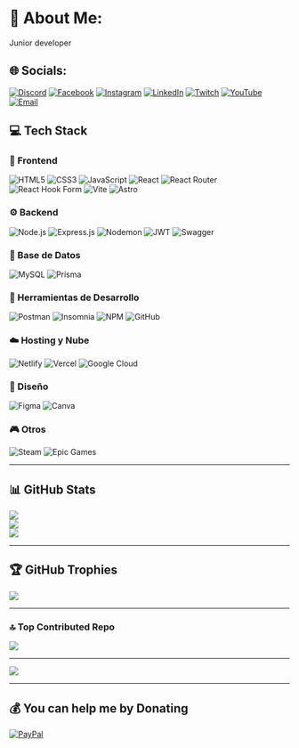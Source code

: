 # 💫 About Me:
Junior developer


## 🌐 Socials:
[![Discord](https://img.shields.io/badge/-Discord-%237289DA?style=for-the-badge&logo=discord&logoColor=white)](https://discord.gg/esaesalsh)
[![Facebook](https://img.shields.io/badge/-Facebook-%231877F2?style=for-the-badge&logo=facebook&logoColor=white)](https://facebook.com)
[![Instagram](https://img.shields.io/badge/-Instagram-%23E4405F?style=for-the-badge&logo=instagram&logoColor=white)](https://instagram.com)
[![LinkedIn](https://img.shields.io/badge/-LinkedIn-%230077B5?style=for-the-badge&logo=linkedin&logoColor=white)](https://linkedin.com)
[![Twitch](https://img.shields.io/badge/-Twitch-%239146FF?style=for-the-badge&logo=twitch&logoColor=white)](https://twitch.tv)
[![YouTube](https://img.shields.io/badge/-YouTube-%23FF0000?style=for-the-badge&logo=youtube&logoColor=white)](https://youtube.com)
[![Email](https://img.shields.io/badge/-Email-D14836?style=for-the-badge&logo=gmail&logoColor=white)](mailto:esaumorales2322@gmail.com)


## 💻 Tech Stack

### 🧩 Frontend
![HTML5](https://img.shields.io/badge/HTML5-%23E34F26.svg?style=for-the-badge&logo=html5&logoColor=white)
![CSS3](https://img.shields.io/badge/CSS3-%231572B6.svg?style=for-the-badge&logo=css3&logoColor=white)
![JavaScript](https://img.shields.io/badge/JavaScript-%23323330.svg?style=for-the-badge&logo=javascript&logoColor=%23F7DF1E)
![React](https://img.shields.io/badge/React-%2320232a.svg?style=for-the-badge&logo=react&logoColor=%2361DAFB)
![React Router](https://img.shields.io/badge/React_Router-CA4245?style=for-the-badge&logo=react-router&logoColor=white)
![React Hook Form](https://img.shields.io/badge/React_Hook_Form-%23EC5990.svg?style=for-the-badge&logo=reacthookform&logoColor=white)
![Vite](https://img.shields.io/badge/Vite-%23646CFF.svg?style=for-the-badge&logo=vite&logoColor=white)
![Astro](https://img.shields.io/badge/Astro-%232C2052.svg?style=for-the-badge&logo=astro&logoColor=white)

### ⚙️ Backend
![Node.js](https://img.shields.io/badge/Node.js-6DA55F?style=for-the-badge&logo=node.js&logoColor=white)
![Express.js](https://img.shields.io/badge/Express.js-%23404d59.svg?style=for-the-badge&logo=express&logoColor=%2361DAFB)
![Nodemon](https://img.shields.io/badge/Nodemon-%23323330.svg?style=for-the-badge&logo=nodemon&logoColor=%BBDEAD)
![JWT](https://img.shields.io/badge/JWT-black?style=for-the-badge&logo=JSON%20web%20tokens&logoColor=white)
![Swagger](https://img.shields.io/badge/Swagger-%23Clojure?style=for-the-badge&logo=swagger&logoColor=white)

### 🧬 Base de Datos
![MySQL](https://img.shields.io/badge/MySQL-4479A1.svg?style=for-the-badge&logo=mysql&logoColor=white)
![Prisma](https://img.shields.io/badge/Prisma-3982CE?style=for-the-badge&logo=Prisma&logoColor=white)

### 🧪 Herramientas de Desarrollo
![Postman](https://img.shields.io/badge/Postman-FF6C37?style=for-the-badge&logo=postman&logoColor=white)
![Insomnia](https://img.shields.io/badge/Insomnia-black?style=for-the-badge&logo=insomnia&logoColor=5849BE)
![NPM](https://img.shields.io/badge/NPM-%23CB3837.svg?style=for-the-badge&logo=npm&logoColor=white)
![GitHub](https://img.shields.io/badge/GitHub-%23121011.svg?style=for-the-badge&logo=github&logoColor=white)

### ☁️ Hosting y Nube
![Netlify](https://img.shields.io/badge/Netlify-%23000000.svg?style=for-the-badge&logo=netlify&logoColor=#00C7B7)
![Vercel](https://img.shields.io/badge/Vercel-%23000000.svg?style=for-the-badge&logo=vercel&logoColor=white)
![Google Cloud](https://img.shields.io/badge/Google_Cloud-%234285F4.svg?style=for-the-badge&logo=google-cloud&logoColor=white)

### 🎨 Diseño
![Figma](https://img.shields.io/badge/Figma-%23F24E1E.svg?style=for-the-badge&logo=figma&logoColor=white)
![Canva](https://img.shields.io/badge/Canva-%2300C4CC.svg?style=for-the-badge&logo=Canva&logoColor=white)

### 🎮 Otros
![Steam](https://img.shields.io/badge/Steam-%23000000.svg?style=for-the-badge&logo=steam&logoColor=white)
![Epic Games](https://img.shields.io/badge/EpicGames-%23313131.svg?style=for-the-badge&logo=epicgames&logoColor=white)

---

## 📊 GitHub Stats

![](https://github-readme-stats.vercel.app/api?username=esaumorales&theme=shadow_blue&hide_border=false&include_all_commits=true&count_private=true)<br/>
![](https://nirzak-streak-stats.vercel.app/?user=esaumorales&theme=shadow_blue&hide_border=false)<br/>
![](https://github-readme-stats.vercel.app/api/top-langs/?username=esaumorales&theme=shadow_blue&hide_border=false&include_all_commits=true&count_private=true&layout=compact)

---

## 🏆 GitHub Trophies

![](https://github-profile-trophy.vercel.app/?username=esaumorales&theme=radical&no-frame=false&no-bg=false&margin-w=4)

---

### 🔝 Top Contributed Repo

![](https://github-contributor-stats.vercel.app/api?username=esaumorales&limit=5&theme=radical&combine_all_yearly_contributions=true)

---

[![](https://visitcount.itsvg.in/api?id=esaumorales&icon=0&color=11)](https://visitcount.itsvg.in)

---

## 💰 You can help me by Donating

[![PayPal](https://img.shields.io/badge/PayPal-00457C?style=for-the-badge&logo=paypal&logoColor=white)](https://paypal.me/@derielgt)
